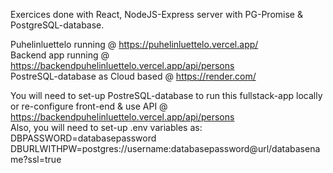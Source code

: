 Exercices done with React, NodeJS-Express server with PG-Promise & PostgreSQL-database. <br />

Puhelinluettelo running @ https://puhelinluettelo.vercel.app/ <br />
Backend app running @ https://backendpuhelinluettelo.vercel.app/api/persons <br />
PostreSQL-database as Cloud based @ https://render.com/ <br />

You will need to set-up PostreSQL-database to run this fullstack-app locally or re-configure front-end & use API @ https://backendpuhelinluettelo.vercel.app/api/persons <br />
Also, you will need to set-up .env variables as: <br />
DBPASSWORD=databasepassword <br />
DBURLWITHPW=postgres://username:databasepassword@url/databasename?ssl=true
